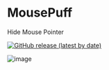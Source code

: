 # MousePuff
Hide Mouse Pointer

[![GitHub release (latest by date)](https://img.shields.io/github/v/release/setsumi/mousepuff?style=for-the-badge)](https://github.com/setsumi/MousePuff/releases)

![image](https://user-images.githubusercontent.com/5970554/210588113-13905d96-1c1b-4857-b706-83ab8859a1ab.png)
